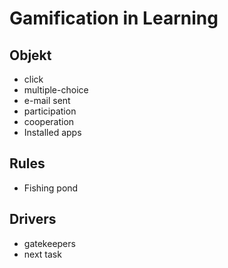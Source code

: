 # Gamification in Learning

## Objekt
* click
* multiple-choice
* e-mail sent
* participation
* cooperation
* Installed apps

## Rules
* Fishing pond

## Drivers
* gatekeepers
* next task
